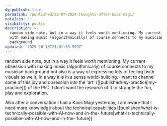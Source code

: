 ```yaml
---
dg-publish: true
permalink: /published/28-07-2024-thoughts-after-kaos-magi/
noteIcon: ''
visibility: public
description: >-
  random side note, but in a way it feels worth mentioning. My current obsession
  with making music (algorithmically) of course connects to my musician
  background 
updated: '2025-10-15T21:01:33.999Z'
---
```


random side note, but in a way it feels worth mentioning. My current obsession with making music (algorithmically) of course connects to my musician background but also is a way of expressing lots of feeling (with visuals as well), in a way it is in a sense world-building. I want to channel some of this joy and obsession into the 'art' ([[published/my-practice\|my-practice]]) of the PhD. I don't want the research of it to strangle the fun, play and exploration. 

Also after a conversation I had a Kaos Magi yesterday, I am aware that I need more knowledge about the technical capabilities [[published/what-is-technically-possible-with-AI-now-and-in-the- future\|what-is-technically-possible-with-AI-now-and-in-the- future]] 
